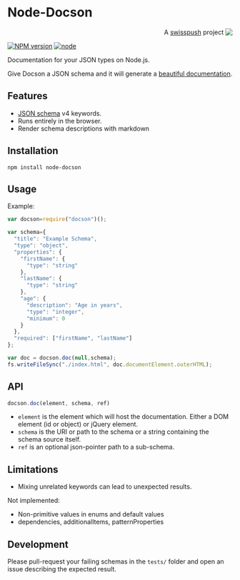 #  Node-Docson

<p align='right'>A <a href="http://www.swisspush.org">swisspush</a> project <a href="http://www.swisspush.org" border=0><img align="top"  src='https://1.gravatar.com/avatar/cf7292487846085732baf808def5685a?s=32'></a></p>

[![NPM version](https://img.shields.io/npm/v/node-docson.svg)](https://www.npmjs.com/package/node-docson) [![node](https://img.shields.io/node/v/gh-badges.svg)](http://nodejs.org/)

Documentation for your JSON types on Node.js.

Give Docson a JSON schema and it will generate a [beautiful documentation](http://lbovet.github.io/docson/index.html#/docson/examples/example.json).

## Features
* [JSON schema](http://json-schema.org/) v4 keywords.
* Runs entirely in the browser.
* Render schema descriptions with markdown

## Installation

`npm install node-docson`

## Usage

Example:

```js
var docson=require("docson")();

var schema={
  "title": "Example Schema",
  "type": "object",
  "properties": {
    "firstName": {
      "type": "string"
    },
    "lastName": {
      "type": "string"
    },
    "age": {
      "description": "Age in years",
      "type": "integer",
      "minimum": 0
    }
  },
  "required": ["firstName", "lastName"]
};

var doc = docson.doc(null,schema);
fs.writeFileSync("./index.html", doc.documentElement.outerHTML);
```

## API

```javascript
docson.doc(element, schema, ref)
```

* `element` is the element which will host the documentation. Either a DOM element (id or object) or jQuery element.
* `schema` is the URI or path to the schema or a string containing the schema source itself.
* `ref` is an optional json-pointer path to a sub-schema.


## Limitations

* Mixing unrelated keywords can lead to unexpected results.

Not implemented:
* Non-primitive values in enums and default values
* dependencies, additionalItems, patternProperties

## Development

Please pull-request your failing schemas in the `tests/` folder and open an issue describing the expected result.
